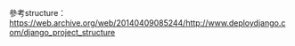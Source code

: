 參考structure：https://web.archive.org/web/20140409085244/http://www.deploydjango.com/django_project_structure<br>
